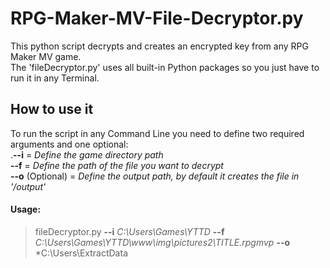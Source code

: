 # RPG-Maker-MV-File-Decryptor.py
This python script decrypts and creates an encrypted key from any RPG Maker MV game.
<br />The 'fileDecryptor.py' uses all built-in Python packages so you just have to run it in any Terminal.

## How to use it
To run the script in any Command Line you need to define two required arguments and one optional:
<br />.**--i** = _Define the game directory path_
<br />**--f** = _Define the path of the file you want to decrypt_
<br />**--o** (Optional) = _Define the output path, by default it creates the file in '/output'_

#### Usage:
>fileDecryptor.py **--i** *C:\Users\Games\YTTD* **--f** *C:\Users\Games\YTTD\www\img\pictures2\TITLE.rpgmvp* **--o** *C:\Users\ExtractData
